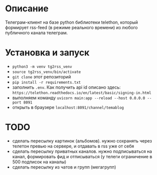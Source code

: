 # Описание
Телеграм-клиент на базе python библиотеки telethon, который формирует rss-feed (в режиме реального времени) из любого публичного канала телеграм.

# Установка и запуск
- `python3 -m venv tg2rss_venv`
- `source tg2rss_venv/bin/activate`
- `git clone` этот репозиторий
- `pip install -r requirements.txt`
- заполнить `.env`. Как получить api id описано здесь: `https://telethon.readthedocs.io/en/latest/basic/signing-in.html`
- выполняем команду `uvicorn main:app --reload --host 0.0.0.0 --port 8091`
- открыть в браузере `localhost:8091/channel/temablog`
  
# TODO
- сделать пересылку картинок (альбомов). нужно сохранять через телетон превью на сервере, и отдавать в rss уже от себя
- сделать пересылку приватных каналов. нужно подписываться на канал, формировать фид и отписываться (у телеги ограничение в 500 подписок на каналы)
- сделать пересылку из чатов и групп (мегагрупп)
